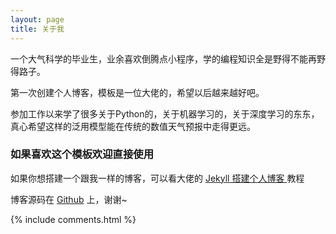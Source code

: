 ```yaml
---
layout: page
title: 关于我 
---
```


一个大气科学的毕业生，业余喜欢倒腾点小程序，学的编程知识全是野得不能再野得路子。
<p>
第一次创建个人博客，模板是一位大佬的，希望以后越来越好吧。
<p>
参加工作以来学了很多关于Python的，关于机器学习的，关于深度学习的东东，真心希望这样的泛用模型能在传统的数值天气预报中走得更远。

<p>

<h3> 如果喜欢这个模板欢迎直接使用 </h3>  


如果你想搭建一个跟我一样的博客，可以看大佬的
<a href="/2016/10/jekyll_tutorials1/"> Jekyll 搭建个人博客 </a>
教程

博客源码在 <a target="_blank" href='https://github.com/leopardpan/leopardpan.github.io/'>Github</a> 上，谢谢~

<p> 

<p> 

<p> 


{% include comments.html %}

